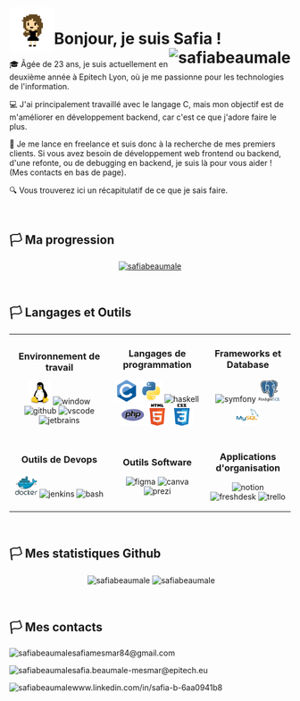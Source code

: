 <img src="https://github.com/SafiaBeaumale/SafiaBeaumale/blob/main/4hso.gif" width="80px" align="left">
<h1 align="left">Bonjour, je suis Safia ! <img align="right" src="https://komarev.com/ghpvc/?username=safiabeaumale&label=Profile%20views&color=0e75b6&style=flat" alt="safiabeaumale" /></h1>

<p align="left">🎓 Âgée de 23 ans, je suis actuellement en deuxième année à Epitech Lyon, où je me passionne pour les technologies de l'information.</p>
<p>💻 J'ai principalement travaillé avec le langage C, mais mon objectif est de m'améliorer en développement backend, car c'est ce que j'adore faire le plus.</p> 
<p>🚀 Je me lance en freelance et suis donc à la recherche de mes premiers clients. Si vous avez besoin de développement web frontend ou backend, d'une refonte, ou de debugging en backend, je suis là pour vous aider ! (Mes contacts en bas de page).</p>
<p>🔍 Vous trouverez ici un récapitulatif de ce que je sais faire.</p>

<br>

<h2>&#127987; Ma progression</h2>
<p align="center"><a href="https://github.com/ryo-ma/github-profile-trophy"><img src="https://github-profile-trophy.vercel.app/?username=safiabeaumale" alt="safiabeaumale" /></a></p>

<br>

<h2>&#127987; Langages et Outils</h2>
<table align="center">
  <tr>
    <td>
      <h3 align="center">Environnement de travail</h3>
      <p align="center">
        <img src="https://raw.githubusercontent.com/devicons/devicon/master/icons/linux/linux-original.svg" alt="linux" width="40" height="40"/>
        <img src="https://icones.pro/wp-content/uploads/2021/06/logo-windows-bleu.png" alt="window" width="40" height="40"/>
        <img src= "https://cdn.worldvectorlogo.com/logos/github-icon-2.svg" alt="github" width="40" height="40">
        <img src="https://cdn.jsdelivr.net/gh/devicons/devicon/icons/vscode/vscode-original.svg" alt="vscode" width="40" height="40"/>
        <img src="https://lh3.googleusercontent.com/noqM4FHCjCA-TDnHzstmFdTgaW2fI_ZKROZYvKxM8-8_IAPZ8v99cKkVdsnMtQSi-QzyflKlFn3s0zVMSF58o-2p5w=s60" alt="jetbrains" width="40" height="40"/>
      </p>
    </td>
    <td>
      <h3 align="center">Langages de programmation</h3>
      <p align="center">
        <img src="https://raw.githubusercontent.com/devicons/devicon/master/icons/c/c-original.svg" alt="c" width="40" height="40"/>
        <img src="https://raw.githubusercontent.com/devicons/devicon/master/icons/python/python-original.svg" alt="python" width="40" height="40"/>
        <img src="https://upload.wikimedia.org/wikipedia/commons/1/1c/Haskell-Logo.svg" alt="haskell" width="40" height="40"/>
        <img src="https://raw.githubusercontent.com/devicons/devicon/master/icons/php/php-original.svg" alt="php" width="40" height="40"/>
        <img src="https://raw.githubusercontent.com/devicons/devicon/master/icons/html5/html5-original-wordmark.svg" alt="html5" width="40" height="40"/>
        <img src="https://raw.githubusercontent.com/devicons/devicon/master/icons/css3/css3-original-wordmark.svg" alt="css3" width="40" height="40"/>
      </p>
    </td>
    <td>
      <h3 align="center">Frameworks et Database</h3>
      <p align="center">
        <img src="https://cdn.freebiesupply.com/logos/large/2x/symfony-logo-png-transparent.png" alt="symfony" width="40" height="40"/>
        <img src="https://raw.githubusercontent.com/devicons/devicon/master/icons/postgresql/postgresql-original-wordmark.svg" alt="postgresql" width="40" height="40"/>
        <img src="https://raw.githubusercontent.com/devicons/devicon/master/icons/mysql/mysql-original-wordmark.svg" alt="mysql" width="40" height="40"/>
      </p>
    </td>
  </tr>
  <tr>
    <td>
      <h3 align="center">Outils de Devops</h3>
      <p align="center">
        <img src="https://raw.githubusercontent.com/devicons/devicon/master/icons/docker/docker-original-wordmark.svg" alt="docker" width="40" height="40"/>
        <img src="https://www.vectorlogo.zone/logos/jenkins/jenkins-icon.svg" alt="jenkins" width="40" height="40"/>
        <img src="https://upload.wikimedia.org/wikipedia/commons/thumb/2/20/Bash_Logo_black_and_white_icon_only.svg/420px-Bash_Logo_black_and_white_icon_only.svg.png" alt="bash" width="40" height="40"/>
      </p>
    </td>
    <td>
      <h3 align="center">Outils Software</h3>
      <p align="center">
        <img src="https://www.vectorlogo.zone/logos/figma/figma-icon.svg" alt="figma" width="40" height="40"/>
        <img src="https://cdn.jsdelivr.net/gh/devicons/devicon/icons/canva/canva-original.svg" alt="canva" width="40" height="40"/>
        <img src="https://upload.wikimedia.org/wikipedia/commons/thumb/b/b4/Prezi_logo_transparent_2012.svg/2048px-Prezi_logo_transparent_2012.svg.png" alt="prezi" width="40" height="40"/>
      </p>
    </td>
    <td>
      <h3 align="center">Applications d'organisation</h3>
      <p align="center">
        <img src="https://upload.wikimedia.org/wikipedia/commons/4/45/Notion_app_logo.png" alt="notion" width="40" height="40"/>
        <img src="https://taskcallapp.com/images/vendors/freshdesk/FreshdeskIcon.png" alt="freshdesk" width="40" height="40"/>
        <img src="https://logos-world.net/wp-content/uploads/2021/02/Trello-Emblem.png" alt="trello" width="40" height="40"/>
      </p>
    </td>
  </tr>
</table>

<br>
<h2>&#127987; Mes statistiques Github</h2>
<p align="center">&nbsp;<img align="center" src="https://github-readme-stats.vercel.app/api?username=safiabeaumale&show_icons=true&locale=en" alt="safiabeaumale" />
<img align="center" src="https://github-readme-stats.vercel.app/api/top-langs?username=safiabeaumale&show_icons=true&locale=en&layout=compact" alt="safiabeaumale" width="355px"/></p>

<br>
<h2>&#127987; Mes contacts</h2>
<img align="left" src="https://img.shields.io/badge/Gmail-D14836?style=for-the-badge&logo=gmail&logoColor=white" alt="safiabeaumale"/>
<p>safiamesmar84@gmail.com</p>
<img align="left" src="https://img.shields.io/badge/Microsoft_Outlook-0078D4?style=for-the-badge&logo=microsoft-outlook&logoColor=white" alt="safiabeaumale"/>
<p>safia.beaumale-mesmar@epitech.eu</p>
<img align="left" src="https://img.shields.io/badge/LinkedIn-0077B5?style=for-the-badge&logo=linkedin&logoColor=white" alt="safiabeaumale"/>
<p>www.linkedin.com/in/safia-b-6aa0941b8</p>
